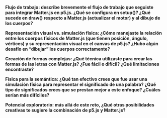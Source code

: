 **Flujo de trabajo: describe brevemente el flujo de trabajo que seguiste para integrar Matter.js en p5.js. ¿Qué se configura en setup()? ¿Qué sucede en draw() respecto a Matter.js (actualizar el motor) y al dibujo de los cuerpos?**


**Representación visual vs. simulación física: ¿Cómo manejaste la relación entre los cuerpos físicos de Matter.js (que tienen posición, ángulo, vértices) y su representación visual en el canvas de p5.js? ¿Hubo algún desafío en “dibujar” los cuerpos correctamente?**


**Creación de formas complejas: ¿Qué técnica utilizaste para crear las formas de las letras con Matter.js? ¿Fue fácil o difícil? ¿Qué limitaciones encontraste?**


**Física para la semántica: ¿Qué tan efectivo crees que fue usar una simulación física para representar el significado de una palabra? ¿Qué tipo de significados crees que se prestan mejor a este enfoque? ¿Cuáles serían más difíciles?**


**Potencial exploratorio: más allá de este reto, ¿Qué otras posibilidades creativas te sugiere la combinación de p5.js y Matter.js?**
